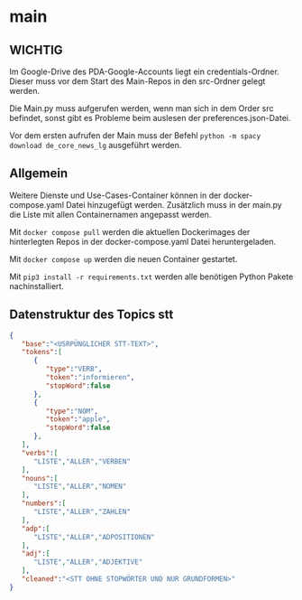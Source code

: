 # main

## WICHTIG
Im Google-Drive des PDA-Google-Accounts liegt ein credentials-Ordner. Dieser muss vor dem Start des Main-Repos in den src-Ordner gelegt werden.

Die Main.py muss aufgerufen werden, wenn man sich in dem Order src befindet, sonst gibt es Probleme beim auslesen der preferences.json-Datei.

Vor dem ersten aufrufen der Main muss der Befehl `python -m spacy download de_core_news_lg` ausgeführt werden.

## Allgemein
Weitere Dienste und Use-Cases-Container können in der docker-compose.yaml Datei hinzugefügt werden. Zusätzlich muss in der main.py die Liste mit allen Containernamen angepasst werden.

Mit `docker compose pull` werden die aktuellen Dockerimages der hinterlegten Repos in der docker-compose.yaml Datei heruntergeladen.

Mit `docker compose up` werden die neuen Container gestartet.

Mit `pip3 install -r requirements.txt` werden alle benötigen Python Pakete nachinstalliert.

## Datenstruktur des Topics stt
```json
{
   "base":"<USRPÜNGLICHER STT-TEXT>",
   "tokens":[
      {
         "type":"VERB",
         "token":"informieren",
         "stopWord":false
      },
      {
         "type":"NOM",
         "token":"apple",
         "stopWord":false
      },
   ],
   "verbs":[
      "LISTE","ALLER","VERBEN"
   ],
   "nouns":[
      "LISTE","ALLER","NOMEN"
   ],
   "numbers":[
      "LISTE","ALLER","ZAHLEN"
   ],
   "adp":[
      "LISTE","ALLER","ADPOSITIONEN"
   ],
   "adj":[
      "LISTE","ALLER","ADJEKTIVE"
   ],
   "cleaned":"<STT OHNE STOPWÖRTER UND NUR GRUNDFORMEN>"
}
```